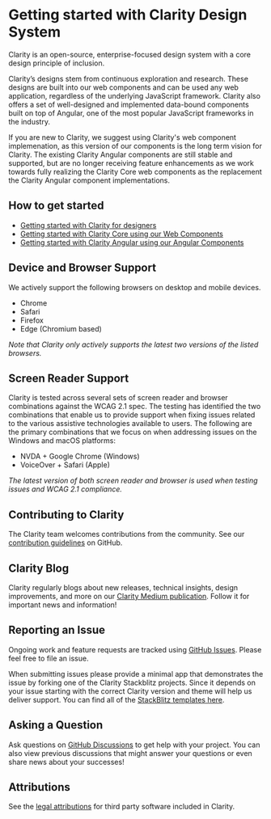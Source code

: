 # Getting started with Clarity Design System

Clarity is an open-source, enterprise-focused design system with a core design principle of inclusion.

Clarity’s designs stem from continuous exploration and research. These designs are built into our web components and can be used any web application, regardless of the underlying JavaScript framework. Clarity also offers a set of well-designed and implemented data-bound components built on top of Angular, one of the most popular JavaScript frameworks in the industry.

If you are new to Clarity, we suggest using Clarity's web component implemenation, as this version of our components is the long term vision for Clarity. The existing Clarity Angular components are still stable and supported, but are no longer receiving feature enhancements as we work towards fully realizing the Clarity Core web components as the replacement the Clarity Angular component implementations.

## How to get started

- [Getting started with Clarity for designers](./design.md)
- [Getting started with Clarity Core using our Web Components](../angular/components/web-components/get-started.md)
- [Getting started with Clarity Angular using our Angular Components](../angular/components/angular-components/get-started.md)

## Device and Browser Support

We actively support the following browsers on desktop and mobile devices.

<ClrImage src="/images/get-started/device-support.svg" width="100%" aria-label="Image showing supported browser list that contains icons for: Edge, Chrome, Safari and Firefox."/>

- Chrome
- Safari
- Firefox
- Edge (Chromium based)

_Note that Clarity only actively supports the latest two versions of the listed browsers._

## Screen Reader Support

Clarity is tested across several sets of screen reader and browser combinations against the WCAG 2.1 spec. The testing has identified the two combinations that enable us to provide support when fixing issues related to the various assistive technologies available to users. The following are the primary combinations that we focus on when addressing issues on the Windows and macOS platforms:

- NVDA + Google Chrome (Windows)
- VoiceOver + Safari (Apple)

_The latest version of both screen reader and browser is used when testing issues and WCAG 2.1 compliance._

## Contributing to Clarity

The Clarity team welcomes contributions from the community. See our [contribution guidelines](https://github.com/vmware/clarity//blob/master/CONTRIBUTING.md) on GitHub.

## Clarity Blog

Clarity regularly blogs about new releases, technical insights, design improvements, and more on our [Clarity Medium publication](https://medium.com/claritydesignsystem). Follow it for important news and information!

## Reporting an Issue

Ongoing work and feature requests are tracked using [GitHub Issues](https://github.com/vmware/clarity/issues). Please feel free to file an issue.

When submitting issues please provide a minimal app that demonstrates the issue by forking one of the Clarity Stackblitz projects. Since it depends on your issue starting with the correct Clarity version and theme will help us deliver support. You can find all of the [StackBlitz templates here](https://stackblitz.com/@clr-team).

## Asking a Question

Ask questions on [GitHub Discussions](https://github.com/vmware/clarity/discussions) to get help with your project. You can also view previous discussions that might answer your questions or even share news about your successes!

## Attributions

See the [legal attributions](https://github.com/vmware/clarity/blob/master/docs/ATTRIBUTION.md) for third party software included in Clarity.
